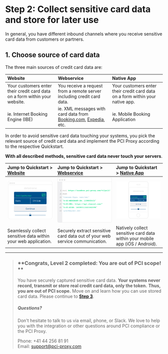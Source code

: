 # Step 2: Collect sensitive card data and store for later use

In general, you have different inbound channels where you receive sensitive card data from customers or partners.

## 1. Choose source of card data

The three main sources of credit card data are:

| Website | Webservice | Native App |
| :--- | :--- | :--- |
| Your customers enter their credit card data on a form within your website. | You receive a request from a remote server including credit card data. | Your customers enter their credit card data on a form within your native app. |
| ie. Internet Booking Engine \(IBE\) | ie. XML messages with card data from [Booking.com](https://www.booking.com), [Expedia](https://www.expedia.com/), etc. | ie. Mobile Booking Application |

In order to avoid sensitive card data touching your systems, you pick the relevant source of credit card data and implement the PCI Proxy according to the respective Quickstart.

**With all described methods, sensitive card data never touch your servers**.

| Jump to Quickstart &gt; [Website](/website-application.md) | Jump to Quickstart &gt; [Webservice](/webservice.md) | Jump to Quickstart &gt; [Native App](/mobile-app.md) |
| :--- | :--- | :--- |
| ![](/assets/Website.png) | ![](/assets/Webservice.png) | ![](/assets/App.png) |
| Seamlessly collect sensitive data within your web application. | Securely extract sensitive card data out of your web service communication. | Natively collect sensitive card data within your mobile app \(iOS / Android\). |

---

> ### **Congrats, Level 2 completed: You are out of PCI scope! **
>
> You have securely captured sensitive card data. **Your systems never record, transmit or store real credit card data, only the token.** **Thus, you are out of PCI scope.** Move on and learn how you can use stored card data. Please continue to [**Step 3**](/step-3-use-stored-data.md).
>
> ##### Questions?
>
> Don't hesitate to talk to us via email, phone, or Slack. We love to help you with the integration or other questions around PCI compliance or the PCI Proxy.
>
> Phone: +41 44 256 81 91  
> Email: [support@pci-proxy.com](/mailto:support@pci-proxy.com)



